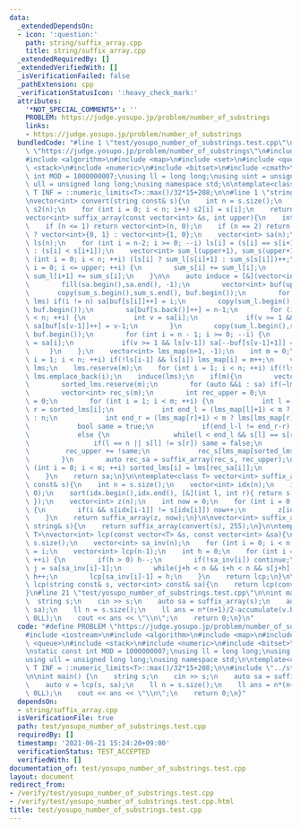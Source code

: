 ```yaml
---
data:
  _extendedDependsOn:
  - icon: ':question:'
    path: string/suffix_array.cpp
    title: string/suffix_array.cpp
  _extendedRequiredBy: []
  _extendedVerifiedWith: []
  _isVerificationFailed: false
  _pathExtension: cpp
  _verificationStatusIcon: ':heavy_check_mark:'
  attributes:
    '*NOT_SPECIAL_COMMENTS*': ''
    PROBLEM: https://judge.yosupo.jp/problem/number_of_substrings
    links:
    - https://judge.yosupo.jp/problem/number_of_substrings
  bundledCode: "#line 1 \"test/yosupo_number_of_substrings.test.cpp\"\n#define PROBLEM\
    \ \"https://judge.yosupo.jp/problem/number_of_substrings\"\n#include <iostream>\n\
    #include <algorithm>\n#include <map>\n#include <set>\n#include <queue>\n#include\
    \ <stack>\n#include <numeric>\n#include <bitset>\n#include <cmath>\n\nstatic const\
    \ int MOD = 1000000007;\nusing ll = long long;\nusing uint = unsigned;\nusing\
    \ ull = unsigned long long;\nusing namespace std;\n\ntemplate<class T> constexpr\
    \ T INF = ::numeric_limits<T>::max()/32*15+208;\n\n#line 1 \"string/suffix_array.cpp\"\
    \nvector<int> convert(string const& s){\n    int n = s.size();\n    std::vector<int>\
    \ s2(n);\n    for (int i = 0; i < n; i++) s2[i] = s[i];\n    return s2;\n}\n\n\
    vector<int> suffix_array(const vector<int> &s, int upper){\n    int n = s.size();\n\
    \    if (n <= 1) return vector<int>(n, 0);\n    if (n == 2) return s[0] < s[1]\
    \ ? vector<int>{0, 1} : vector<int>{1, 0};\n    vector<int> sa(n);\n    vector<bool>\
    \ ls(n);\n    for (int i = n-2; i >= 0; --i) ls[i] = (s[i] == s[i+1]) ? ls[i+1]\
    \ : (s[i] < s[i+1]);\n    vector<int> sum_l(upper+1), sum_s(upper+1);\n    for\
    \ (int i = 0; i < n; ++i) (ls[i] ? sum_l[s[i]+1] : sum_s[s[i]])++;\n    for (int\
    \ i = 0; i <= upper; ++i) {\n        sum_s[i] += sum_l[i];\n        if(i < upper)\
    \ sum_l[i+1] += sum_s[i];\n    }\n\n    auto induce = [&](vector<int> const& lms){\n\
    \        fill(sa.begin(),sa.end(), -1);\n        vector<int> buf(upper+1);\n \
    \       copy(sum_s.begin(),sum_s.end(), buf.begin());\n        for (auto &&i :\
    \ lms) if(i != n) sa[buf[s[i]]++] = i;\n        copy(sum_l.begin(),sum_l.end(),\
    \ buf.begin());\n        sa[buf[s.back()]++] = n-1;\n        for (int i = 0; i\
    \ < n; ++i) {\n            int v = sa[i];\n            if(v >= 1 && !ls[v-1])\
    \ sa[buf[s[v-1]]++] = v-1;\n        }\n        copy(sum_l.begin(),sum_l.end(),\
    \ buf.begin());\n        for (int i = n - 1; i >= 0; --i) {\n            int v\
    \ = sa[i];\n            if(v >= 1 && ls[v-1]) sa[--buf[s[v-1]+1]] = v-1;\n   \
    \     }\n    };\n    vector<int> lms_map(n+1, -1);\n    int m = 0;\n    for (int\
    \ i = 1; i < n; ++i) if(!ls[i-1] && ls[i]) lms_map[i] = m++;\n    vector<int>\
    \ lms;\n    lms.reserve(m);\n    for (int i = 1; i < n; ++i) if(!ls[i-1] && ls[i])\
    \ lms.emplace_back(i);\n    induce(lms);\n    if(m){\n        vector<int> sorted_lms;\n\
    \        sorted_lms.reserve(m);\n        for (auto &&i : sa) if(~lms_map[i]) sorted_lms.emplace_back(i);\n\
    \        vector<int> rec_s(m);\n        int rec_upper = 0;\n        rec_s[lms_map[sorted_lms.front()]]\
    \ = 0;\n        for (int i = 1; i < m; ++i) {\n            int l = sorted_lms[i-1],\
    \ r = sorted_lms[i];\n            int end_l = (lms_map[l]+1) < m ? lms[lms_map[l]+1]\
    \ : n;\n            int end_r = (lms_map[r]+1) < m ? lms[lms_map[r]+1] : n;\n\
    \            bool same = true;\n            if(end_l-l != end_r-r) same = false;\n\
    \            else {\n                while(l < end_l && s[l] == s[r]) l++, r++;\n\
    \                if(l == n || s[l] != s[r]) same = false;\n            }\n   \
    \         rec_upper += !same;\n            rec_s[lms_map[sorted_lms[i]]] = rec_upper;\n\
    \        }\n        auto rec_sa = suffix_array(rec_s, rec_upper);\n        for\
    \ (int i = 0; i < m; ++i) sorted_lms[i] = lms[rec_sa[i]];\n        induce(sorted_lms);\n\
    \    }\n    return sa;\n}\n\ntemplate<class T> vector<int> suffix_array(vector<T>\
    \ const& s){\n    int n = s.size();\n    vector<int> idx(n);\n    iota(idx.begin(),idx.end(),\
    \ 0);\n    sort(idx.begin(),idx.end(), [&](int l, int r){ return s[l] < s[r];\
    \ });\n    vector<int> z(n);\n    int now = 0;\n    for (int i = 0; i < n; ++i)\
    \ {\n        if(i && s[idx[i-1]] != s[idx[i]]) now++;\n        z[idx[i]] = now;\n\
    \    }\n    return suffix_array(z, now);\n}\n\nvector<int> suffix_array(const\
    \ string& s){\n    return suffix_array(convert(s), 255);\n}\n\ntemplate<class\
    \ T>\nvector<int> lcp(const vector<T> &s, const vector<int> &sa){\n    int n =\
    \ s.size();\n    vector<int> sa_inv(n);\n    for (int i = 0; i < n; ++i) sa_inv[sa[i]]\
    \ = i;\n    vector<int> lcp(n-1);\n    int h = 0;\n    for (int i = 0; i < n;\
    \ ++i) {\n        if(h > 0) h--;\n        if(!sa_inv[i]) continue;\n        int\
    \ j = sa[sa_inv[i]-1];\n        while(j+h < n && i+h < n && s[j+h] == s[i+h])\
    \ h++;\n        lcp[sa_inv[i]-1] = h;\n    }\n    return lcp;\n}\n\nvector<int>\
    \ lcp(string const& s, vector<int> const& sa){\n    return lcp(convert(s), sa);\n\
    }\n#line 21 \"test/yosupo_number_of_substrings.test.cpp\"\n\nint main() {\n  \
    \  string s;\n    cin >> s;\n    auto sa = suffix_array(s);\n    auto v = lcp(s,\
    \ sa);\n    ll n = s.size();\n    ll ans = n*(n+1)/2-accumulate(v.begin(),v.end(),\
    \ 0LL);\n    cout << ans << \"\\n\";\n    return 0;\n}\n"
  code: "#define PROBLEM \"https://judge.yosupo.jp/problem/number_of_substrings\"\n\
    #include <iostream>\n#include <algorithm>\n#include <map>\n#include <set>\n#include\
    \ <queue>\n#include <stack>\n#include <numeric>\n#include <bitset>\n#include <cmath>\n\
    \nstatic const int MOD = 1000000007;\nusing ll = long long;\nusing uint = unsigned;\n\
    using ull = unsigned long long;\nusing namespace std;\n\ntemplate<class T> constexpr\
    \ T INF = ::numeric_limits<T>::max()/32*15+208;\n\n#include \"../string/suffix_array.cpp\"\
    \n\nint main() {\n    string s;\n    cin >> s;\n    auto sa = suffix_array(s);\n\
    \    auto v = lcp(s, sa);\n    ll n = s.size();\n    ll ans = n*(n+1)/2-accumulate(v.begin(),v.end(),\
    \ 0LL);\n    cout << ans << \"\\n\";\n    return 0;\n}"
  dependsOn:
  - string/suffix_array.cpp
  isVerificationFile: true
  path: test/yosupo_number_of_substrings.test.cpp
  requiredBy: []
  timestamp: '2021-06-21 15:24:20+09:00'
  verificationStatus: TEST_ACCEPTED
  verifiedWith: []
documentation_of: test/yosupo_number_of_substrings.test.cpp
layout: document
redirect_from:
- /verify/test/yosupo_number_of_substrings.test.cpp
- /verify/test/yosupo_number_of_substrings.test.cpp.html
title: test/yosupo_number_of_substrings.test.cpp
---
```

